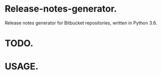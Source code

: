 # Release-notes-generator.
Release notes generator for Bitbucket repositories, written in Python 3.6.

# TODO.

# USAGE.
